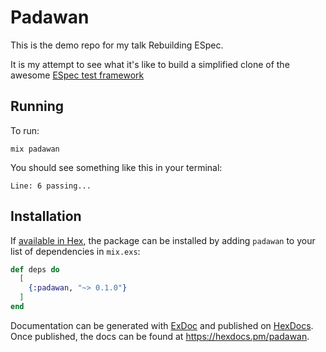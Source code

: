 # Padawan

This is the demo repo for my talk Rebuilding ESpec.

It is my attempt to see what it's like to build a simplified clone of the awesome [ESpec test framework](https://github.com/antonmi/espec)

## Running

To run:

`mix padawan`

You should see something like this in your terminal:

`Line: 6 passing...`

## Installation

If [available in Hex](https://hex.pm/docs/publish), the package can be installed
by adding `padawan` to your list of dependencies in `mix.exs`:

```elixir
def deps do
  [
    {:padawan, "~> 0.1.0"}
  ]
end
```

Documentation can be generated with [ExDoc](https://github.com/elixir-lang/ex_doc)
and published on [HexDocs](https://hexdocs.pm). Once published, the docs can
be found at <https://hexdocs.pm/padawan>.
